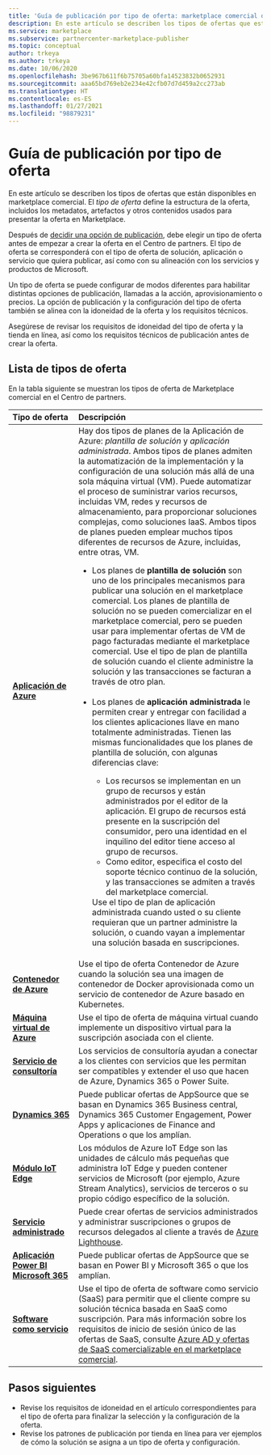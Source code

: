 ```yaml
---
title: 'Guía de publicación por tipo de oferta: marketplace comercial de Microsoft'
description: En este artículo se describen los tipos de ofertas que están disponibles en marketplace comercial de Microsoft.
ms.service: marketplace
ms.subservice: partnercenter-marketplace-publisher
ms.topic: conceptual
author: trkeya
ms.author: trkeya
ms.date: 10/06/2020
ms.openlocfilehash: 3be967b611f6b75705a60bfa14523832b0652931
ms.sourcegitcommit: aaa65bd769eb2e234e42cfb07d7d459a2cc273ab
ms.translationtype: HT
ms.contentlocale: es-ES
ms.lasthandoff: 01/27/2021
ms.locfileid: "98879231"
---
```

# <a name="publishing-guide-by-offer-type"></a>Guía de publicación por tipo de oferta

En este artículo se describen los tipos de ofertas que están disponibles en marketplace comercial. El *tipo de oferta* define la estructura de la oferta, incluidos los metadatos, artefactos y otros contenidos usados para presentar la oferta en Marketplace.

Después de [decidir una opción de publicación](determine-your-listing-type.md), debe elegir un tipo de oferta antes de empezar a crear la oferta en el Centro de partners. El tipo de oferta se corresponderá con el tipo de oferta de solución, aplicación o servicio que quiera publicar, así como con su alineación con los servicios y productos de Microsoft.

Un tipo de oferta se puede configurar de modos diferentes para habilitar distintas opciones de publicación, llamadas a la acción, aprovisionamiento o precios. La opción de publicación y la configuración del tipo de oferta también se alinea con la idoneidad de la oferta y los requisitos técnicos.

Asegúrese de revisar los requisitos de idoneidad del tipo de oferta y la tienda en línea, así como los requisitos técnicos de publicación antes de crear la oferta.

## <a name="list-of-offer-types"></a>Lista de tipos de oferta

En la tabla siguiente se muestran los tipos de oferta de Marketplace comercial en el Centro de partners.

| **Tipo de oferta**    | **Descripción**  |
| :------------------- | :-------------------|
| [**Aplicación de Azure**](plan-azure-application-offer.md) | Hay dos tipos de planes de la Aplicación de Azure: _plantilla de solución_ y _aplicación administrada_. Ambos tipos de planes admiten la automatización de la implementación y la configuración de una solución más allá de una sola máquina virtual (VM). Puede automatizar el proceso de suministrar varios recursos, incluidas VM, redes y recursos de almacenamiento, para proporcionar soluciones complejas, como soluciones IaaS. Ambos tipos de planes pueden emplear muchos tipos diferentes de recursos de Azure, incluidas, entre otras, VM.<ul><li>Los planes de **plantilla de solución** son uno de los principales mecanismos para publicar una solución en el marketplace comercial. Los planes de plantilla de solución no se pueden comercializar en el marketplace comercial, pero se pueden usar para implementar ofertas de VM de pago facturadas mediante el marketplace comercial. Use el tipo de plan de plantilla de solución cuando el cliente administre la solución y las transacciones se facturan a través de otro plan.</li><br><li>Los planes de **aplicación administrada** le permiten crear y entregar con facilidad a los clientes aplicaciones llave en mano totalmente administradas. Tienen las mismas funcionalidades que los planes de plantilla de solución, con algunas diferencias clave:</li><ul><li> Los recursos se implementan en un grupo de recursos y están administrados por el editor de la aplicación. El grupo de recursos está presente en la suscripción del consumidor, pero una identidad en el inquilino del editor tiene acceso al grupo de recursos.</li><li>Como editor, especifica el costo del soporte técnico continuo de la solución, y las transacciones se admiten a través del marketplace comercial.</li></ul>Use el tipo de plan de aplicación administrada cuando usted o su cliente requieran que un partner administre la solución, o cuando vayan a implementar una solución basada en suscripciones.</ul> |
| [**Contenedor de Azure**](marketplace-containers.md) | Use el tipo de oferta Contenedor de Azure cuando la solución sea una imagen de contenedor de Docker aprovisionada como un servicio de contenedor de Azure basado en Kubernetes. |
| [**Máquina virtual de Azure**](marketplace-virtual-machines.md) | Use el tipo de oferta de máquina virtual cuando implemente un dispositivo virtual para la suscripción asociada con el cliente. |
| [**Servicio de consultoría**](./plan-consulting-service-offer.md) | Los servicios de consultoría ayudan a conectar a los clientes con servicios que les permitan ser compatibles y extender el uso que hacen de Azure, Dynamics 365 o Power Suite.|
| [**Dynamics 365**](appsource-offer-publishing-guide.md) | Puede publicar ofertas de AppSource que se basan en Dynamics 365 Business central, Dynamics 365 Customer Engagement, Power Apps y aplicaciones de Finance and Operations o que los amplían.|
| [**Módulo IoT Edge**](iot-edge-module.md) | Los módulos de Azure IoT Edge son las unidades de cálculo más pequeñas que administra IoT Edge y pueden contener servicios de Microsoft (por ejemplo, Azure Stream Analytics), servicios de terceros o su propio código específico de la solución. |
| [**Servicio administrado**](./plan-managed-service-offer.md) | Puede crear ofertas de servicios administrados y administrar suscripciones o grupos de recursos delegados al cliente a través de [Azure Lighthouse](../lighthouse/overview.md).|
| [**Aplicación Power BI**<br/>**Microsoft 365**](appsource-offer-publishing-guide.md) | Puede publicar ofertas de AppSource que se basan en Power BI y Microsoft 365 o que los amplían.|
| [**Software como servicio**](plan-saas-offer.md) | Use el tipo de oferta de software como servicio (SaaS) para permitir que el cliente compre su solución técnica basada en SaaS como suscripción. Para más información sobre los requisitos de inicio de sesión único de las ofertas de SaaS, consulte [Azure AD y ofertas de SaaS comercializable en el marketplace comercial](azure-ad-saas.md). |


## <a name="next-steps"></a>Pasos siguientes

- Revise los requisitos de idoneidad en el artículo correspondientes para el tipo de oferta para finalizar la selección y la configuración de la oferta.
- Revise los patrones de publicación por tienda en línea para ver ejemplos de cómo la solución se asigna a un tipo de oferta y configuración.